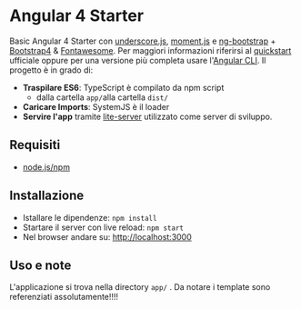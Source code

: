 # Angular 4 Starter
Basic Angular 4 Starter con  [underscore.js](http://underscorejs.org/), [moment.js](https://momentjs.com/) e [ng-bootstrap](https://github.com/ng-bootstrap/ng-bootstrap) + [Bootstrap4](http://getbootstrap.com/) & [Fontawesome](http://fontawesome.io/icons/).
Per maggiori informazioni riferirsi al [quickstart](https://angular.io/docs/ts/latest/quickstart.html) ufficiale oppure per una versione più completa usare l'[Angular CLI](https://cli.angular.io/). Il progetto è in grado di:

- **Traspilare ES6**: TypeScript è compilato da npm script
    + dalla cartella `app/`alla cartella `dist/`
- **Caricare Imports**: SystemJS è il loader 
- **Servire l'app** tramite [lite-server](https://github.com/johnpapa/lite-server) utilizzato come server di sviluppo.

## Requisiti
- [node.js/npm](https://nodejs.org)

## Installazione
- Istallare le dipendenze: `npm install`
- Startare il server con live reload: `npm start`
- Nel browser andare su: <http://localhost:3000>

## Uso e note
L'applicazione si trova nella directory `app/` . Da notare i template sono referenziati assolutamente!!!! 
